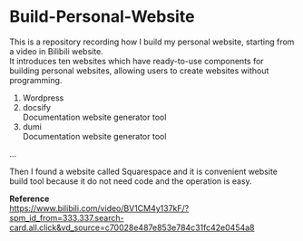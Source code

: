 # Build-Personal-Website

This is a repository recording how I build my personal website, starting from a video in Bilibili website. <br />
It introduces ten websites which have ready-to-use components for building personal websites, allowing users to create websites without programming.

1. Wordpress
2. docsify <br />Documentation website generator tool
3. dumi <br/>Documentation website generator tool

...

Then I found a website called Squarespace and it is convenient website build tool because it do not need code and the operation is easy.



**Reference**<br />
https://www.bilibili.com/video/BV1CM4y137kF/?spm_id_from=333.337.search-card.all.click&vd_source=c70028e487e853e784c31fc42e0454a8
